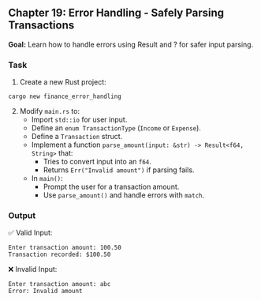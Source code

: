 ## Chapter 19: Error Handling - Safely Parsing Transactions

**Goal:** Learn how to handle errors using Result and ? for safer input parsing.

### Task
1. Create a new Rust project:
```shell
cargo new finance_error_handling
```
2. Modify `main.rs` to:
   - Import `std::io` for user input.
   - Define an `enum TransactionType` (`Income` or `Expense`).
   - Define a `Transaction` struct.
   - Implement a function `parse_amount(input: &str) -> Result<f64, String>` that:
      - Tries to convert input into an `f64`.
      - Returns `Err("Invalid amount")` if parsing fails.
   - In `main()`:
      - Prompt the user for a transaction amount.
      - Use `parse_amount()` and handle errors with `match`.

### Output
✅ Valid Input:
```
Enter transaction amount: 100.50
Transaction recorded: $100.50
```

❌ Invalid Input:
```
Enter transaction amount: abc
Error: Invalid amount
```